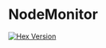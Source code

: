 # NodeMonitor

[![Hex Version](https://img.shields.io/hexpm/v/node_monitor.svg?style=flat-square)](https://hex.pm/packages/node_monitor)
